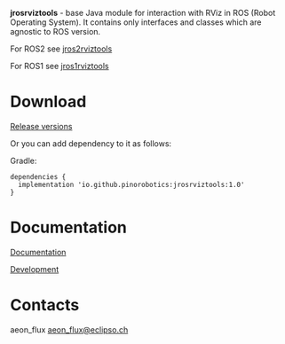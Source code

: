 **jrosrviztools** - base Java module for interaction with RViz in ROS (Robot Operating System). It contains only interfaces and classes which are agnostic to ROS version.

For ROS2 see [jros2rviztools](https://github.com/pinorobotics/jros2rviztools)

For ROS1 see [jros1rviztools](https://github.com/pinorobotics/jros1rviztools)

# Download

[Release versions](jrosrviztools/release/CHANGELOG.md)

Or you can add dependency to it as follows:

Gradle:

```
dependencies {
  implementation 'io.github.pinorobotics:jrosrviztools:1.0'
}
```

# Documentation

[Documentation](http://pinoweb.freetzi.com/jrosrviztools)

[Development](DEVELOPMENT.md)

# Contacts

aeon_flux <aeon_flux@eclipso.ch>
